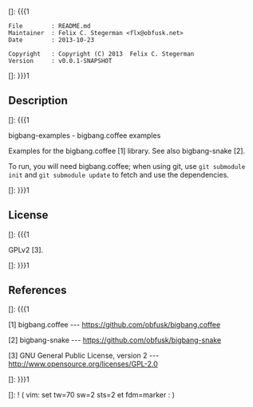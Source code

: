 []: {{{1

    File        : README.md
    Maintainer  : Felix C. Stegerman <flx@obfusk.net>
    Date        : 2013-10-23

    Copyright   : Copyright (C) 2013  Felix C. Stegerman
    Version     : v0.0.1-SNAPSHOT

[]: }}}1

## Description
[]: {{{1

  bigbang-examples - bigbang.coffee examples

  Examples for the bigbang.coffee [1] library.  See also
  bigbang-snake [2].

  To run, you will need bigbang.coffee; when using git, use `git
  submodule init` and `git submodule update` to fetch and use the
  dependencies.

[]: }}}1

## License
[]: {{{1

  GPLv2 [3].

[]: }}}1

## References
[]: {{{1

  [1] bigbang.coffee
  --- https://github.com/obfusk/bigbang.coffee

  [2] bigbang-snake
  --- https://github.com/obfusk/bigbang-snake

  [3] GNU General Public License, version 2
  --- http://www.opensource.org/licenses/GPL-2.0

[]: }}}1

[]: ! ( vim: set tw=70 sw=2 sts=2 et fdm=marker : )
